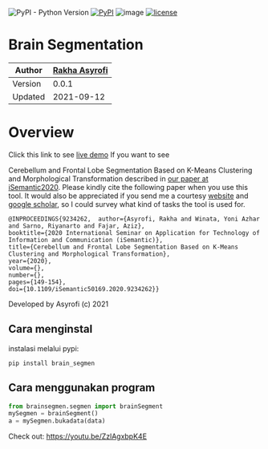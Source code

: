 ![PyPI - Python Version](https://img.shields.io/badge/python-3.7.0-blue.svg)
[![PyPI](https://img.shields.io/badge/pypi-v0.0.1-blue.svg)](https://pypi.org/project/brain-segmen/)
![image](https://visitor-badge.laobi.icu/badge?page_id=asyrofist/Brain_segmentation)
[![license](https://img.shields.io/github/license/mashape/apistatus.svg)](LICENSE)

# Brain Segmentation
Author  | [Rakha Asyrofi](https://scholar.google.com/citations?user=WN9T5UUAAAAJ&hl=id&oi=ao)
 -------|-----------
Version | 0.0.1
Updated | 2021-09-12

# Overview
Click this link to see [live demo](https://segbrain.herokuapp.com/) If you want to see 

Cerebellum and Frontal Lobe Segmentation Based on K-Means Clustering and Morphological Transformation described in [our paper at iSemantic2020](https://ieeexplore.ieee.org/document/9234262). Please kindly cite the following paper when you use this tool. It would also be appreciated if you send me a courtesy [website](http://rakha.asyrofi.com/) and [google scholar](https://scholar.google.com/citations?user=WN9T5UUAAAAJ&hl=id&oi=ao), so I could survey what kind of tasks the tool is used for. 
```
@INPROCEEDINGS{9234262,  author={Asyrofi, Rakha and Winata, Yoni Azhar and Sarno, Riyanarto and Fajar, Aziz},  
booktitle={2020 International Seminar on Application for Technology of Information and Communication (iSemantic)},   
title={Cerebellum and Frontal Lobe Segmentation Based on K-Means Clustering and Morphological Transformation},   
year={2020},  
volume={},  
number={},  
pages={149-154},  
doi={10.1109/iSemantic50169.2020.9234262}}
```

Developed by Asyrofi (c) 2021

## Cara menginstal

instalasi melalui pypi:

    pip install brain_segmen


## Cara menggunakan program

```python
from brainsegmen.segmen import brainSegment
mySegmen = brainSegment()
a = mySegmen.bukadata(data)
```

Check out: https://youtu.be/ZzlAgxbpK4E




